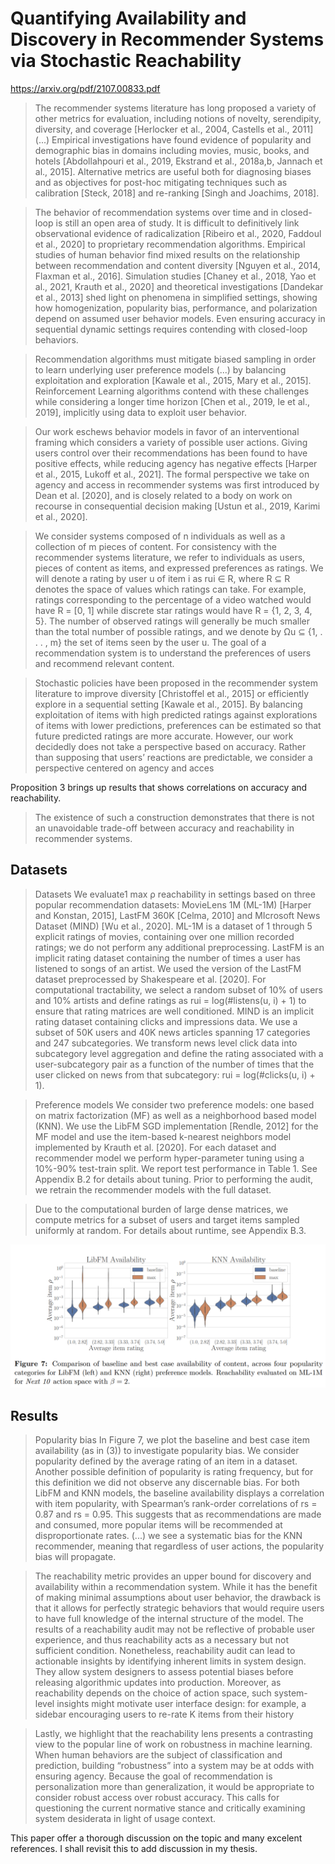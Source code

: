 # Quantifying Availability and Discovery in Recommender Systems via Stochastic Reachability

https://arxiv.org/pdf/2107.00833.pdf

> The recommender systems literature has long proposed a variety of other metrics for evaluation,
including notions of novelty, serendipity, diversity, and coverage [Herlocker et al., 2004, Castells et al.,
2011] (...)  Empirical investigations have found evidence of popularity and demographic bias in
domains including movies, music, books, and hotels [Abdollahpouri et al., 2019, Ekstrand et al.,
2018a,b, Jannach et al., 2015]. Alternative metrics are useful both for diagnosing biases and as
objectives for post-hoc mitigating techniques such as calibration [Steck, 2018] and re-ranking [Singh
and Joachims, 2018].

> The behavior of recommendation systems over time and in closed-loop is still an open area of study.
It is difficult to definitively link observational evidence of radicalization [Ribeiro et al., 2020, Faddoul
et al., 2020] to proprietary recommendation algorithms. Empirical studies of human behavior find
mixed results on the relationship between recommendation and content diversity [Nguyen et al., 2014,
Flaxman et al., 2016]. Simulation studies [Chaney et al., 2018, Yao et al., 2021, Krauth et al., 2020]
and theoretical investigations [Dandekar et al., 2013] shed light on phenomena in simplified settings,
showing how homogenization, popularity bias, performance, and polarization depend on assumed
user behavior models. Even ensuring accuracy in sequential dynamic settings requires contending
with closed-loop behaviors.

> Recommendation algorithms must mitigate biased sampling in order to
learn underlying user preference models (...) by balancing exploitation and exploration [Kawale et al., 2015, Mary
et al., 2015]. Reinforcement Learning algorithms contend with these challenges while considering a
longer time horizon [Chen et al., 2019, Ie et al., 2019], implicitly using data to exploit user behavior.

> Our work eschews behavior models in favor of an interventional framing which considers a variety
of possible user actions. Giving users control over their recommendations has been found to have
positive effects, while reducing agency has negative effects [Harper et al., 2015, Lukoff et al., 2021].
The formal perspective we take on agency and access in recommender systems was first introduced
by Dean et al. [2020], and is closely related to a body on work on recourse in consequential decision
making [Ustun et al., 2019, Karimi et al., 2020].

> We consider systems composed of n individuals as well as a collection of m pieces of content. For
consistency with the recommender systems literature, we refer to individuals as users, pieces of
content as items, and expressed preferences as ratings. We will denote a rating by user u of item i
as rui ∈ R, where R ⊆ R denotes the space of values which ratings can take. For example, ratings
corresponding to the percentage of a video watched would have R = [0, 1] while discrete star ratings
would have R = {1, 2, 3, 4, 5}. The number of observed ratings will generally be much smaller than
the total number of possible ratings, and we denote by Ωu ⊆ {1, . . . , m} the set of items seen by
the user u. The goal of a recommendation system is to understand the preferences of users and
recommend relevant content.

> Stochastic policies have been proposed in the recommender system literature to improve diversity [Christoffel et al., 2015] or efficiently explore in a sequential setting [Kawale et al., 2015].
By balancing exploitation of items with high predicted ratings against explorations of items with
lower predictions, preferences can be estimated so that future predicted ratings are more accurate.
However, our work decidedly does not take a perspective based on accuracy. Rather than supposing
that users’ reactions are predictable, we consider a perspective centered on agency and acces

Proposition 3 brings up results that shows correlations on accuracy and reachability.

>The existence of such a construction demonstrates that there is not an unavoidable trade-off
between accuracy and reachability in recommender systems.

## Datasets

> Datasets We evaluate1 max ρ reachability in settings based on three popular recommendation
datasets: MovieLens 1M (ML-1M) [Harper and Konstan, 2015], LastFM 360K [Celma, 2010] and
MIcrosoft News Dataset (MIND) [Wu et al., 2020]. ML-1M is a dataset of 1 through 5 explicit
ratings of movies, containing over one million recorded ratings; we do not perform any additional preprocessing. LastFM is an implicit rating dataset containing the number of times a user has listened
to songs of an artist. We used the version of the LastFM dataset preprocessed by Shakespeare
et al. [2020]. For computational tractability, we select a random subset of 10% of users and 10%
artists and define ratings as rui = log(#listens(u, i) + 1) to ensure that rating matrices are well
conditioned. MIND is an implicit rating dataset containing clicks and impressions data. We use
a subset of 50K users and 40K news articles spanning 17 categories and 247 subcategories. We
transform news level click data into subcategory level aggregation and define the rating associated
with a user-subcategory pair as a function of the number of times that the user clicked on news from
that subcategory: rui = log(#clicks(u, i) + 1).

> Preference models We consider two preference models: one based on matrix factorization (MF)
as well as a neighborhood based model (KNN). We use the LibFM SGD implementation [Rendle,
2012] for the MF model and use the item-based k-nearest neighbors model implemented by Krauth
et al. [2020]. For each dataset and recommender model we perform hyper-parameter tuning using a
10%-90% test-train split. We report test performance in Table 1. See Appendix B.2 for details about
tuning. Prior to performing the audit, we retrain the recommender models with the full dataset.

> Due to the computational burden of large dense
matrices, we compute metrics for a subset of users and target items sampled uniformly at random.
For details about runtime, see Appendix B.3.

![](../assets/2021-08-12-23-56-13.png)

## Results
> Popularity bias In Figure 7, we plot the baseline and best case item availability (as in (3)) to
investigate popularity bias. We consider popularity defined by the average rating of an item in a
dataset. Another possible definition of popularity is rating frequency, but for this definition we
did not observe any discernable bias. For both LibFM and KNN models, the baseline availability
displays a correlation with item popularity, with Spearman’s rank-order correlations of rs = 0.87
and rs = 0.95. This suggests that as recommendations are made and consumed, more popular items
will be recommended at disproportionate rates. (...) we see a systematic bias for the KNN recommender, meaning
that regardless of user actions, the popularity bias will propagate.

> The reachability metric provides an upper bound for discovery and availability within a recommendation system. While it has the benefit of making minimal assumptions about user behavior,
the drawback is that it allows for perfectly strategic behaviors that would require users to have full
knowledge of the internal structure of the model. The results of a reachability audit may not be
reflective of probable user experience, and thus reachability acts as a necessary but not sufficient
condition. Nonetheless, reachability audit can lead to actionable insights by identifying inherent
limits in system design. They allow system designers to assess potential biases before releasing
algorithmic updates into production. Moreover, as reachability depends on the choice of action space,
such system-level insights might motivate user interface design: for example, a sidebar encouraging
users to re-rate K items from their history

> Lastly, we highlight that the reachability lens presents a contrasting view to the popular line of
work on robustness in machine learning. When human behaviors are the subject of classification
and prediction, building “robustness” into a system may be at odds with ensuring agency. Because
the goal of recommendation is personalization more than generalization, it would be appropriate to
consider robust access over robust accuracy. This calls for questioning the current normative stance
and critically examining system desiderata in light of usage context.

This paper offer a thorough discussion on the topic and many excelent references. I shall revisit this to add discussion in my thesis.